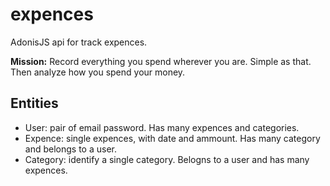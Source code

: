 # expences

AdonisJS api for track expences.

**Mission:** Record everything you spend wherever you are. Simple as that.
Then analyze how you spend your money.

## Entities

- User: pair of email password. Has many expences and categories.
- Expence: single expences, with date and ammount. Has many category and belongs to a user.
- Category: identify a single category. Belogns to a user and has many expences.
